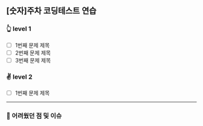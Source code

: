 ## [숫자]주차 코딩테스트 연습

### 👆 level 1
- [ ] 1번째 문제 제목
- [ ] 2번째 문제 제목
- [ ] 3번째 문제 제목

### ✌️ level 2
- [ ] 1번째 문제 제목

<hr/>

### 🥹 어려웠던 점 및 이슈

